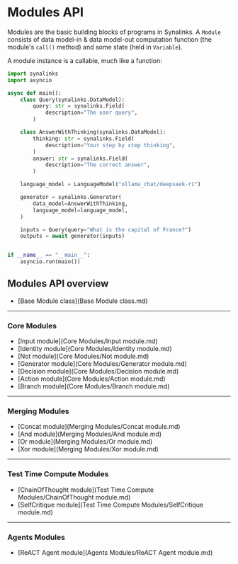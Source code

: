 # Modules API

Modules are the basic building blocks of programs in Synalinks. A `Module` consists of data model-in & data model-out computation function (the module's `call()` method) and some state (held in `Variable`).

A module instance is a callable, much like a function:

```python
import synalinks
import asyncio

async def main():
    class Query(synalinks.DataModel):
        query: str = synalinks.Field(
            description="The user query",
        )

    class AnswerWithThinking(synalinks.DataModel):
        thinking: str = synalinks.Field(
            description="Your step by step thinking",
        )
        answer: str = synalinks.Field(
            description="The correct answer",
        )

    language_model = LanguageModel("ollama_chat/deepseek-r1")

    generator = synalinks.Generator(
        data_model=AnswerWithThinking,
        language_model=language_model,
    )

    inputs = Query(query="What is the capital of France?")
    outputs = await generator(inputs)


if __name__ == "__main__":
    asyncio.run(main())
```

## Modules API overview

- [Base Module class](Base Module class.md)

---

### Core Modules

- [Input module](Core Modules/Input module.md)
- [Identity module](Core Modules/Identity module.md)
- [Not module](Core Modules/Not module.md)
- [Generator module](Core Modules/Generator module.md)
- [Decision module](Core Modules/Decision module.md)
- [Action module](Core Modules/Action module.md)
- [Branch module](Core Modules/Branch module.md)

---

### Merging Modules

- [Concat module](Merging Modules/Concat module.md)
- [And module](Merging Modules/And module.md)
- [Or module](Merging Modules/Or module.md)
- [Xor module](Merging Modules/Xor module.md)

---

### Test Time Compute Modules

- [ChainOfThought module](Test Time Compute Modules/ChainOfThought module.md)
- [SelfCritique module](Test Time Compute Modules/SelfCritique module.md)

---

### Agents Modules

- [ReACT Agent module](Agents Modules/ReACT Agent module.md)